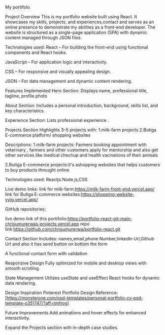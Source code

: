  My portifolo


 Project Overview
This is my  portfolio website built using React. It showcases my skills, projects, and experiences,contact and serves as an online presence to demonstrate my abilities as a front-end developer. The website is structured as a single-page application (SPA) with dynamic content managed through JSON files.

Technologies used:
React – For building the front-end using functional components and React hooks.

JavaScript – For application logic and interactivity.

CSS – For responsive and visually appealing design.

JSON – For data management and dynamic content rendering.

 Features Implemented
  Hero Section:
Displays name, professional title, tagline, profile photo

 About Section:
Includes a personal introduction, background, skills list, and key characteristics.

 Experience Section:
Lists professional experience .

 Projects Section
Highlights 3–5 projects with:
1.milk-farm projects
2.Butiga E-commerce platform/ shopping websites

Descriptions:
1.milk-farm projects: Farmers booking appointment with veterinary , farmers and other customers apply for mentorship and also get other services like  medical chechup and health vacinations of their animals

2.Butiga E-commerce projects:it's ashopping websites  that helps customers to buy products throught online


Technologies used:
Reactjs.Node.js,CSS

Live demo links:
link for milk-farm:https://milk-farm-front-end.vercel.app/
link for Butiga E-commerce websites:https://shopping-website-yyig.vercel.app/

GitHub repositories:

live demo link of this portifolio:https://portfolio-react-git-main-chrisumurerwas-projects.vercel.app
repo link:https://github.com/chrisumurerwa/portfolio-react.git


 Contact Section
Includes: names,email,phone Number,linkedIn Url,Github Url and also it has send button on bottom the form

A functional contact form with validation



 Responsive Design
Fully optimized for mobile and desktop views with smooth scrolling.

 State Management
Utilizes useState and useEffect React hooks for dynamic data rendering.

 Design Inspiration
Pinterest Portfolio Design Reference: [https://monsterone.com/psd-templates/personal-portfolio-cv-psd-template-o351747/?aff=tmfrog]



 Future Improvements
Add animations and hover effects for enhanced interactivity.

Expand the Projects section with in-depth case studies.


